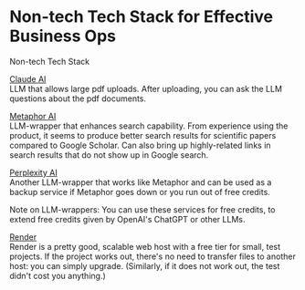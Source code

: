 # Non-tech Tech Stack for Effective Business Ops
Non-tech Tech Stack<br>

[Claude AI](https://claude.ai/login) <br>
LLM that allows large pdf uploads. After uploading, you can ask the LLM questions about the pdf documents.<br>

[Metaphor AI](https://metaphor.systems/) <br>
LLM-wrapper that enhances search capability. From experience using the product, it seems to produce better search results for scientific papers compared to Google Scholar. Can also bring up highly-related links in search results that do not show up in Google search.<br>

[Perplexity AI](https://www.perplexity.ai/) <br>
Another LLM-wrapper that works like Metaphor and can be used as a backup service if Metaphor goes down or you run out of free credits.<br>

Note on LLM-wrappers: You can use these services for free credits, to extend free credits given by OpenAI's ChatGPT or other LLMs.<br>

[Render](https://www.render.com) <br>
Render is a pretty good, scalable web host with a free tier for small, test projects. If the project works out, there's no need to transfer files to another host: you can simply upgrade. (Similarly, if it does not work out, the test didn't cost you anything.)<br>
